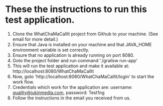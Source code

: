 
# These the instructions to run this test application.

1. Clone the WhatChaMaCallIt project from Github to your machine. (See email for more detail.)
2. Ensure that Java is installed on your machine and that JAVA_HOME environment variable is set correctly.
3. Ensure that no application is already running on port 8080.
4. Goto the project folder and run command './grailsw run-app'
5. This will run the test application and make it available at: http://localhost:8080/WhatChaMaCallIt
6. Now, goto 'http://localhost:8080/WhatChaMaCallIt/login' to start the work flow.
7. Credentials which work for the application are: username: quality@jukinmedia.com, password: Test1ng
8. Follow the instructions in the email you received from us.
